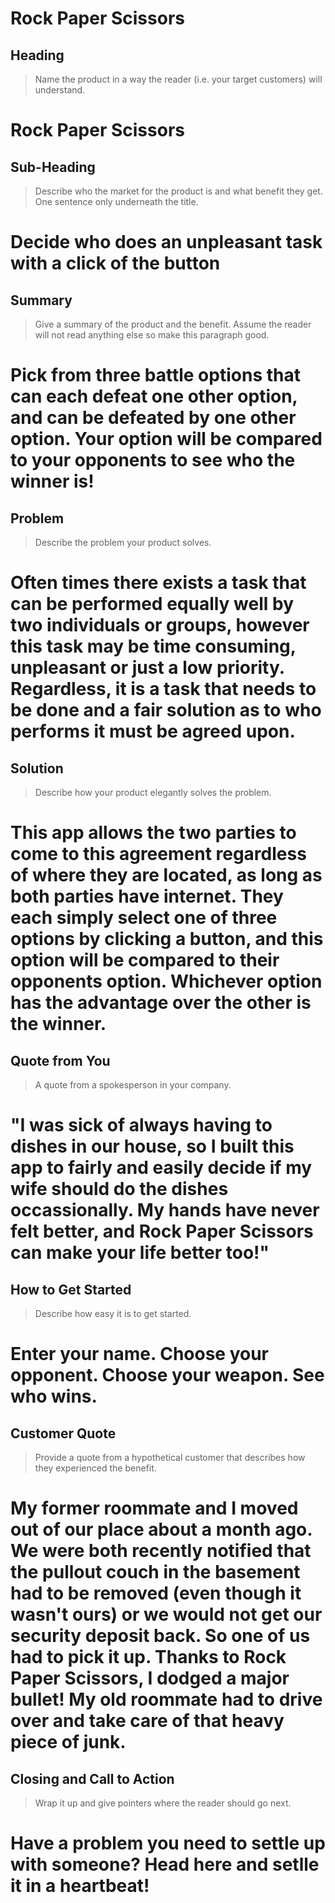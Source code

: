 # Rock Paper Scissors #

<!-- 
> This material was originally posted [here](http://www.quora.com/What-is-Amazons-approach-to-product-development-and-product-management). It is reproduced here for posterities sake.

There is an approach called "working backwards" that is widely used at Amazon. They work backwards from the customer, rather than starting with an idea for a product and trying to bolt customers onto it. While working backwards can be applied to any specific product decision, using this approach is especially important when developing new products or features.

For new initiatives a product manager typically starts by writing an internal press release announcing the finished product. The target audience for the press release is the new/updated product's customers, which can be retail customers or internal users of a tool or technology. Internal press releases are centered around the customer problem, how current solutions (internal or external) fail, and how the new product will blow away existing solutions.

If the benefits listed don't sound very interesting or exciting to customers, then perhaps they're not (and shouldn't be built). Instead, the product manager should keep iterating on the press release until they've come up with benefits that actually sound like benefits. Iterating on a press release is a lot less expensive than iterating on the product itself (and quicker!).

If the press release is more than a page and a half, it is probably too long. Keep it simple. 3-4 sentences for most paragraphs. Cut out the fat. Don't make it into a spec. You can accompany the press release with a FAQ that answers all of the other business or execution questions so the press release can stay focused on what the customer gets. My rule of thumb is that if the press release is hard to write, then the product is probably going to suck. Keep working at it until the outline for each paragraph flows. 

Oh, and I also like to write press-releases in what I call "Oprah-speak" for mainstream consumer products. Imagine you're sitting on Oprah's couch and have just explained the product to her, and then you listen as she explains it to her audience. That's "Oprah-speak", not "Geek-speak".

Once the project moves into development, the press release can be used as a touchstone; a guiding light. The product team can ask themselves, "Are we building what is in the press release?" If they find they're spending time building things that aren't in the press release (overbuilding), they need to ask themselves why. This keeps product development focused on achieving the customer benefits and not building extraneous stuff that takes longer to build, takes resources to maintain, and doesn't provide real customer benefit (at least not enough to warrant inclusion in the press release).
 -->
 
## Heading ##
  > Name the product in a way the reader (i.e. your target customers) will understand.
  # Rock Paper Scissors

## Sub-Heading ##
  > Describe who the market for the product is and what benefit they get. One sentence only underneath the title.
  # Decide who does an unpleasant task with a click of the button

## Summary ##
  > Give a summary of the product and the benefit. Assume the reader will not read anything else so make this paragraph good.
  # Pick from three battle options that can each defeat one other option, and can be defeated by one other option. Your option will be compared to your opponents to see who the winner is!

## Problem ##
  > Describe the problem your product solves.
  # Often times there exists a task that can be performed equally well by two individuals or groups, however this task may be time consuming, unpleasant or just a low priority. Regardless, it is a task that needs to be done and a fair solution as to who performs it must be agreed upon. 

## Solution ##
  > Describe how your product elegantly solves the problem.
  # This app allows the two parties to come to this agreement regardless of where they are located, as long as both parties have internet. They each simply select one of three options by clicking a button, and this option will be compared to their opponents option. Whichever option has the advantage over the other is the winner. 

## Quote from You ##
  > A quote from a spokesperson in your company.
  # "I was sick of always having to dishes in our house, so I built this app to fairly and easily decide if my wife should do the dishes occassionally. My hands have never felt better, and Rock Paper Scissors can make your life better too!"

## How to Get Started ##
  > Describe how easy it is to get started.
  # Enter your name. Choose your opponent. Choose your weapon. See who wins.

## Customer Quote ##
  > Provide a quote from a hypothetical customer that describes how they experienced the benefit.
  # My former roommate and I moved out of our place about a month ago. We were both recently notified that the pullout couch in the basement had to be removed (even though it wasn't ours) or we would not get our security deposit back. So one of us had to pick it up. Thanks to Rock Paper Scissors, I dodged a major bullet! My old roommate had to drive over and take care of that heavy piece of junk.

## Closing and Call to Action ##
  > Wrap it up and give pointers where the reader should go next.
  # Have a problem you need to settle up with someone? Head here and setlle it in a heartbeat!
